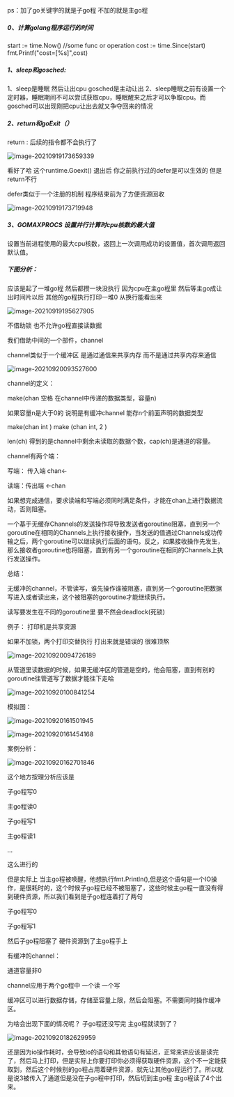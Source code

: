 ps：加了go关键字的就是子go程  不加的就是主go程

##### 0、计算golang程序运行的时间

start := time.Now()
//some func or operation
cost := time.Since(start)
fmt.Printf("cost=[%s]",cost)

##### 1、sleep和gosched:

1、sleep是睡眠 然后让出cpu gosched是主动让出
2、sleep睡眠之前有设置一个定时器，睡眠期间不可以尝试获取cpu，睡眠醒来之后才可以争取cpu。而gosched可以出现刚把cpu让出去就又争夺回来的情况

##### 2、return和goExit（）

return : 后续的指令都不会执行了



![image-20210919173659339](C:\Users\86188\AppData\Roaming\Typora\typora-user-images\image-20210919173659339.png)



看好了哈 这个runtime.Goexit() 退出后 你之前执行过的defer是可以生效的 但是return不行

defer类似于一个注册的机制 程序结束前为了方便资源回收 

![image-20210919173719948](C:\Users\86188\AppData\Roaming\Typora\typora-user-images\image-20210919173719948.png)

##### 3、GOMAXPROCS 设置并行计算时cpu核数的最大值

设置当前进程使用的最大cpu核数，返回上一次调用成功的设置值，首次调用返回默认值。

##### 下图分析：

应该是起了一堆go程
然后都攒一块没执行
因为cpu在主go程里
然后等主go成让出时间片以后
其他的go程执行打印一堆0
从换行能看出来



![image-20210919195627905](C:\Users\86188\AppData\Roaming\Typora\typora-user-images\image-20210919195627905.png)





不借助锁 也不允许go程直接读数据

我们借助中间的一个部件，channel

channel类似于一个缓冲区   是通过通信来共享内存  而不是通过共享内存来通信

![image-20210920093527600](C:\Users\86188\AppData\Roaming\Typora\typora-user-images\image-20210920093527600.png)

channel的定义： 

make(chan 空格 在channel中传递的数据类型，容量n)

如果容量n是大于0的 说明是有缓冲channel   能存n个前面声明的数据类型

make(chan int )  make (chan int, 2 )

len(ch) 得到的是channel中剩余未读取的数据个数，cap(ch)是通道的容量。

channel有两个端：

写端： 传入端 chan<-

读端：传出端 <-chan

如果想完成通信，要求读端和写端必须同时满足条件，才能在chan上进行数据流动，否则阻塞。

一个基于无缓存Channels的发送操作将导致发送者goroutine阻塞，直到另一个goroutine在相同的Channels上执行接收操作，当发送的值通过Channels成功传输之后，两个goroutine可以继续执行后面的语句。反之，如果接收操作先发生，那么接收者goroutine也将阻塞，直到有另一个goroutine在相同的Channels上执行发送操作。

总结： 

无缓冲的channel，不管读写，谁先操作谁被阻塞，直到另一个goroutine把数据写进入或者读出来，这个被阻塞的goroutine才能继续执行。

读写要发生在不同的goroutine里 要不然会deadlock(死锁)

例子： 打印机是共享资源

如果不加锁，两个打印交替执行 打出来就是错误的 很难顶熬

![image-20210920094726189](C:\Users\86188\AppData\Roaming\Typora\typora-user-images\image-20210920094726189.png)



从管道里读数据的时候，如果无缓冲区的管道是空的，他会阻塞，直到有别的goroutine往管道写了数据才能往下走哈

![image-20210920100841254](C:\Users\86188\AppData\Roaming\Typora\typora-user-images\image-20210920100841254.png)





模拟图：

![image-20210920161501945](C:\Users\86188\AppData\Roaming\Typora\typora-user-images\image-20210920161501945.png)

![image-20210920161454168](C:\Users\86188\AppData\Roaming\Typora\typora-user-images\image-20210920161454168.png)





案例分析：

![image-20210920162701846](C:\Users\86188\AppData\Roaming\Typora\typora-user-images\image-20210920162701846.png)

这个地方按理分析应该是

子go程写0

主go程读0

子go程写1

主go程读1

...

这么进行的

但是实际上 当主go程被唤醒，他想执行fmt.Println(),但是这个语句是一个IO操作，是很耗时的，这个时候子go程已经不被阻塞了，这些时候主go程一直没有得到硬件资源，所以我们看到是子go程连着打了两句

子go程写0

子go程写1

然后子go程阻塞了 硬件资源到了主go程手上





有缓冲的channel：

通道容量非0

channel应用于两个go程中 一个读 一个写

缓冲区可以进行数据存储，存储至容量上限，然后会阻塞。不需要同时操作缓冲区。

为啥会出现下面的情况呢？ 子go程还没写完  主go程就读到了？

![image-20210920182629959](C:\Users\86188\AppData\Roaming\Typora\typora-user-images\image-20210920182629959.png)



还是因为io操作耗时，会导致io的语句和其他语句有延迟，正常来讲应该是读完了，然后马上打印，但是实际上你要打印你必须得获取硬件资源，这个不一定能获取到，然后这个时候别的go程占用着硬件资源，就先让其他go程运行了。所以就是说3被传入了通道但是没在子go程中打印，然后切到主go程 主go程读了4个出来。





